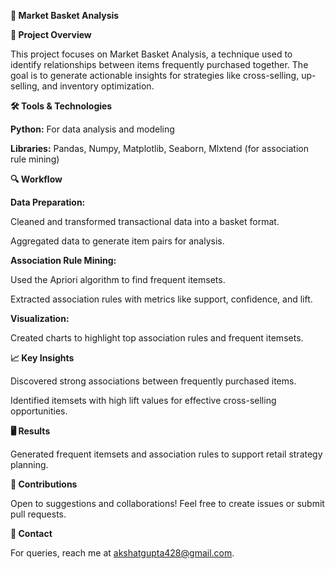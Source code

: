 **🛒 Market Basket Analysis**

**📝 Project Overview**

This project focuses on Market Basket Analysis, a technique used to identify relationships between items frequently purchased together. The goal is to generate actionable insights for strategies like cross-selling, up-selling, and inventory optimization.

**🛠️ Tools & Technologies**

**Python:** For data analysis and modeling

**Libraries:** Pandas, Numpy, Matplotlib, Seaborn, Mlxtend (for association rule mining)

**🔍 Workflow**

**Data Preparation:**

Cleaned and transformed transactional data into a basket format.

Aggregated data to generate item pairs for analysis.

**Association Rule Mining:**

Used the Apriori algorithm to find frequent itemsets.

Extracted association rules with metrics like support, confidence, and lift.

**Visualization:**

Created charts to highlight top association rules and frequent itemsets.

**📈 Key Insights**

Discovered strong associations between frequently purchased items.

Identified itemsets with high lift values for effective cross-selling opportunities.

**🖥️ Results**

Generated frequent itemsets and association rules to support retail strategy planning.

**🤝 Contributions**

Open to suggestions and collaborations! Feel free to create issues or submit pull requests.

**📧 Contact**

For queries, reach me at akshatgupta428@gmail.com.

